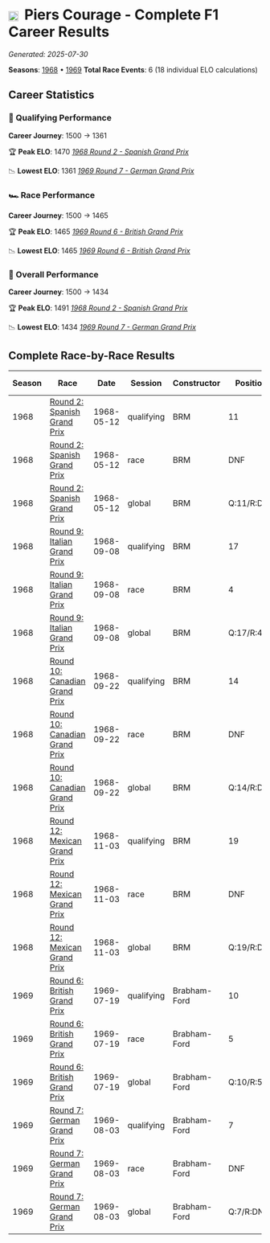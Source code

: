 # <img src="https://upload.wikimedia.org/wikipedia/commons/thumb/8/83/Flag_of_the_United_Kingdom_%283-5%29.svg/512px-Flag_of_the_United_Kingdom_%283-5%29.svg.png?20250726143817" alt="United Kingdom" width="20" height="auto" style="vertical-align: middle; margin-right: 5px;" onerror="this.outerHTML='🇬🇧'; this.style.marginRight='5px';"/> Piers Courage - Complete F1 Career Results

*Generated: 2025-07-30*

**Seasons**: [1968](../results/1968-season-report.md) • [1969](../results/1969-season-report.md)
**Total Race Events**: 6 (18 individual ELO calculations)

## Career Statistics

### 🏁 Qualifying Performance
**Career Journey**: 1500 → 1361

🏆 **Peak ELO**: 1470
   *[1968 Round 2 - Spanish Grand Prix](../results/1968-season-report.md#round-2-spanish-grand-prix)*

📉 **Lowest ELO**: 1361
   *[1969 Round 7 - German Grand Prix](../results/1969-season-report.md#round-7-german-grand-prix)*

### 🏎️ Race Performance
**Career Journey**: 1500 → 1465

🏆 **Peak ELO**: 1465
   *[1969 Round 6 - British Grand Prix](../results/1969-season-report.md#round-6-british-grand-prix)*

📉 **Lowest ELO**: 1465
   *[1969 Round 6 - British Grand Prix](../results/1969-season-report.md#round-6-british-grand-prix)*

### 🌟 Overall Performance
**Career Journey**: 1500 → 1434

🏆 **Peak ELO**: 1491
   *[1968 Round 2 - Spanish Grand Prix](../results/1968-season-report.md#round-2-spanish-grand-prix)*

📉 **Lowest ELO**: 1434
   *[1969 Round 7 - German Grand Prix](../results/1969-season-report.md#round-7-german-grand-prix)*


## Complete Race-by-Race Results

| Season | Race | Date | Session | Constructor | Position | Starting ELO | ELO Change | Final ELO | Teammate |
|--------|------|------|---------|-------------|----------|--------------|------------|-----------|----------|
| 1968 | [Round 2: Spanish Grand Prix](../results/1968-season-report.md#round-2-spanish-grand-prix) | 1968-05-12 | qualifying | BRM | 11 | 1500 | -30 | 1470 | <img src="https://upload.wikimedia.org/wikipedia/commons/f/fc/Flag_of_Mexico.svg" alt="Mexico" width="20" height="auto" style="vertical-align: middle; margin-right: 5px;" onerror="this.outerHTML='🇲🇽'; this.style.marginRight='5px';"/> Pedro Rodríguez |
| 1968 | [Round 2: Spanish Grand Prix](../results/1968-season-report.md#round-2-spanish-grand-prix) | 1968-05-12 | race | BRM | DNF | 1500 | N/A | 1500 | <img src="https://upload.wikimedia.org/wikipedia/commons/f/fc/Flag_of_Mexico.svg" alt="Mexico" width="20" height="auto" style="vertical-align: middle; margin-right: 5px;" onerror="this.outerHTML='🇲🇽'; this.style.marginRight='5px';"/> Pedro Rodríguez |
| 1968 | [Round 2: Spanish Grand Prix](../results/1968-season-report.md#round-2-spanish-grand-prix) | 1968-05-12 | global | BRM | Q:11/R:DNF | 1500 | -9 | 1491 | <img src="https://upload.wikimedia.org/wikipedia/commons/f/fc/Flag_of_Mexico.svg" alt="Mexico" width="20" height="auto" style="vertical-align: middle; margin-right: 5px;" onerror="this.outerHTML='🇲🇽'; this.style.marginRight='5px';"/> Pedro Rodríguez |
| 1968 | [Round 9: Italian Grand Prix](../results/1968-season-report.md#round-9-italian-grand-prix) | 1968-09-08 | qualifying | BRM | 17 | 1470 | -24 | 1446 | <img src="https://upload.wikimedia.org/wikipedia/commons/f/fc/Flag_of_Mexico.svg" alt="Mexico" width="20" height="auto" style="vertical-align: middle; margin-right: 5px;" onerror="this.outerHTML='🇲🇽'; this.style.marginRight='5px';"/> Pedro Rodríguez |
| 1968 | [Round 9: Italian Grand Prix](../results/1968-season-report.md#round-9-italian-grand-prix) | 1968-09-08 | race | BRM | 4 | 1500 | N/A | 1500 | <img src="https://upload.wikimedia.org/wikipedia/commons/f/fc/Flag_of_Mexico.svg" alt="Mexico" width="20" height="auto" style="vertical-align: middle; margin-right: 5px;" onerror="this.outerHTML='🇲🇽'; this.style.marginRight='5px';"/> Pedro Rodríguez |
| 1968 | [Round 9: Italian Grand Prix](../results/1968-season-report.md#round-9-italian-grand-prix) | 1968-09-08 | global | BRM | Q:17/R:4 | 1491 | -7 | 1484 | <img src="https://upload.wikimedia.org/wikipedia/commons/f/fc/Flag_of_Mexico.svg" alt="Mexico" width="20" height="auto" style="vertical-align: middle; margin-right: 5px;" onerror="this.outerHTML='🇲🇽'; this.style.marginRight='5px';"/> Pedro Rodríguez |
| 1968 | [Round 10: Canadian Grand Prix](../results/1968-season-report.md#round-10-canadian-grand-prix) | 1968-09-22 | qualifying | BRM | 14 | 1446 | -20 | 1426 | <img src="https://upload.wikimedia.org/wikipedia/commons/f/fc/Flag_of_Mexico.svg" alt="Mexico" width="20" height="auto" style="vertical-align: middle; margin-right: 5px;" onerror="this.outerHTML='🇲🇽'; this.style.marginRight='5px';"/> Pedro Rodríguez |
| 1968 | [Round 10: Canadian Grand Prix](../results/1968-season-report.md#round-10-canadian-grand-prix) | 1968-09-22 | race | BRM | DNF | 1500 | N/A | 1500 | <img src="https://upload.wikimedia.org/wikipedia/commons/f/fc/Flag_of_Mexico.svg" alt="Mexico" width="20" height="auto" style="vertical-align: middle; margin-right: 5px;" onerror="this.outerHTML='🇲🇽'; this.style.marginRight='5px';"/> Pedro Rodríguez |
| 1968 | [Round 10: Canadian Grand Prix](../results/1968-season-report.md#round-10-canadian-grand-prix) | 1968-09-22 | global | BRM | Q:14/R:DNF | 1484 | -6 | 1478 | <img src="https://upload.wikimedia.org/wikipedia/commons/f/fc/Flag_of_Mexico.svg" alt="Mexico" width="20" height="auto" style="vertical-align: middle; margin-right: 5px;" onerror="this.outerHTML='🇲🇽'; this.style.marginRight='5px';"/> Pedro Rodríguez |
| 1968 | [Round 12: Mexican Grand Prix](../results/1968-season-report.md#round-12-mexican-grand-prix) | 1968-11-03 | qualifying | BRM | 19 | 1426 | -17 | 1409 | <img src="https://upload.wikimedia.org/wikipedia/commons/f/fc/Flag_of_Mexico.svg" alt="Mexico" width="20" height="auto" style="vertical-align: middle; margin-right: 5px;" onerror="this.outerHTML='🇲🇽'; this.style.marginRight='5px';"/> Pedro Rodríguez |
| 1968 | [Round 12: Mexican Grand Prix](../results/1968-season-report.md#round-12-mexican-grand-prix) | 1968-11-03 | race | BRM | DNF | 1500 | N/A | 1500 | <img src="https://upload.wikimedia.org/wikipedia/commons/f/fc/Flag_of_Mexico.svg" alt="Mexico" width="20" height="auto" style="vertical-align: middle; margin-right: 5px;" onerror="this.outerHTML='🇲🇽'; this.style.marginRight='5px';"/> Pedro Rodríguez |
| 1968 | [Round 12: Mexican Grand Prix](../results/1968-season-report.md#round-12-mexican-grand-prix) | 1968-11-03 | global | BRM | Q:19/R:DNF | 1478 | -5 | 1473 | <img src="https://upload.wikimedia.org/wikipedia/commons/f/fc/Flag_of_Mexico.svg" alt="Mexico" width="20" height="auto" style="vertical-align: middle; margin-right: 5px;" onerror="this.outerHTML='🇲🇽'; this.style.marginRight='5px';"/> Pedro Rodríguez |
| 1969 | [Round 6: British Grand Prix](../results/1969-season-report.md#round-6-british-grand-prix) | 1969-07-19 | qualifying | Brabham-Ford | 10 | 1409 | -26 | 1383 | Jacky Ickx |
| 1969 | [Round 6: British Grand Prix](../results/1969-season-report.md#round-6-british-grand-prix) | 1969-07-19 | race | Brabham-Ford | 5 | 1500 | -35 | 1465 | Jacky Ickx |
| 1969 | [Round 6: British Grand Prix](../results/1969-season-report.md#round-6-british-grand-prix) | 1969-07-19 | global | Brabham-Ford | Q:10/R:5 | 1473 | -32 | 1441 | Jacky Ickx |
| 1969 | [Round 7: German Grand Prix](../results/1969-season-report.md#round-7-german-grand-prix) | 1969-08-03 | qualifying | Brabham-Ford | 7 | 1383 | -22 | 1361 | Jacky Ickx |
| 1969 | [Round 7: German Grand Prix](../results/1969-season-report.md#round-7-german-grand-prix) | 1969-08-03 | race | Brabham-Ford | DNF | 1465 | N/A | 1465 | Jacky Ickx |
| 1969 | [Round 7: German Grand Prix](../results/1969-season-report.md#round-7-german-grand-prix) | 1969-08-03 | global | Brabham-Ford | Q:7/R:DNF | 1441 | -7 | 1434 | Jacky Ickx |
